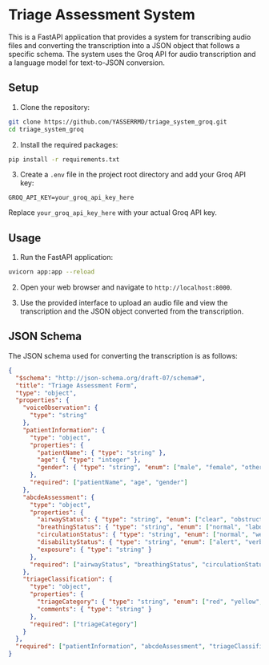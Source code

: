 # Triage Assessment System

This is a FastAPI application that provides a system for transcribing audio files and converting the transcription into a JSON object that follows a specific schema. The system uses the Groq API for audio transcription and a language model for text-to-JSON conversion.

## Setup

1. Clone the repository:

```bash
git clone https://github.com/YASSERRMD/triage_system_groq.git
cd triage_system_groq
```

2. Install the required packages:

```bash
pip install -r requirements.txt
```

3. Create a `.env` file in the project root directory and add your Groq API key:

```
GROQ_API_KEY=your_groq_api_key_here
```

Replace `your_groq_api_key_here` with your actual Groq API key.

## Usage

1. Run the FastAPI application:

```bash
uvicorn app:app --reload
```

2. Open your web browser and navigate to `http://localhost:8000`.

3. Use the provided interface to upload an audio file and view the transcription and the JSON object converted from the transcription.

## JSON Schema

The JSON schema used for converting the transcription is as follows:

```json
{
  "$schema": "http://json-schema.org/draft-07/schema#",
  "title": "Triage Assessment Form",
  "type": "object",
  "properties": {
    "voiceObservation": {
      "type": "string"
    },
    "patientInformation": {
      "type": "object",
      "properties": {
        "patientName": { "type": "string" },
        "age": { "type": "integer" },
        "gender": { "type": "string", "enum": ["male", "female", "other"] }
      },
      "required": ["patientName", "age", "gender"]
    },
    "abcdeAssessment": {
      "type": "object",
      "properties": {
        "airwayStatus": { "type": "string", "enum": ["clear", "obstructed", "partially obstructed"] },
        "breathingStatus": { "type": "string", "enum": ["normal", "labored", "not breathing"] },
        "circulationStatus": { "type": "string", "enum": ["normal", "weak", "absent"] },
        "disabilityStatus": { "type": "string", "enum": ["alert", "verbal", "pain", "unresponsive"] },
        "exposure": { "type": "string" }
      },
      "required": ["airwayStatus", "breathingStatus", "circulationStatus", "disabilityStatus", "exposure"]
    },
    "triageClassification": {
      "type": "object",
      "properties": {
        "triageCategory": { "type": "string", "enum": ["red", "yellow", "green", "black"] },
        "comments": { "type": "string" }
      },
      "required": ["triageCategory"]
    }
  },
  "required": ["patientInformation", "abcdeAssessment", "triageClassification"]
}
```

